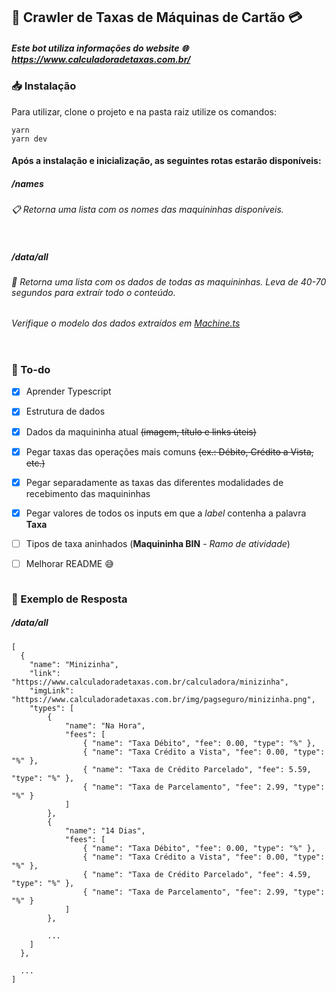 ## 🤖 Crawler de Taxas de Máquinas de Cartão 💳

##### Este bot utiliza informações do website 🌐 **https://www.calculadoradetaxas.com.br/**

### 📥 Instalação
Para utilizar, clone o projeto e na pasta raiz utilize os comandos:
```
yarn
yarn dev
```

#### Após a instalação e inicialização, as seguintes rotas estarão disponíveis:

##### /names
###### 📋 Retorna uma lista com os nomes das maquininhas disponíveis.
```

```
##### /data/all
###### 📂 Retorna uma lista com os dados de todas as maquininhas. Leva de 40-70 segundos para extraír todo o conteúdo.
###### *Verifique o modelo dos dados extraídos em [Machine.ts](/models/Machine.ts)*

```

```

### 📌 To-do
- [x] Aprender Typescript
- [x] Estrutura de dados
- [x] Dados da maquininha atual ~~(imagem, título e links úteis)~~
- [x] Pegar taxas das operações mais comuns ~~(ex.: Débito, Crédito a Vista, etc.)~~
- [x] Pegar separadamente as taxas das diferentes modalidades de recebimento das maquininhas
- [x] Pegar valores de todos os inputs em que a *label* contenha a palavra **Taxa**
- [ ] Tipos de taxa aninhados (**Maquininha BIN** - *Ramo de atividade*)
- [ ] Melhorar README 😅


```

```

### 📜 Exemplo de Resposta
##### */data/all*
```
[
  {
    "name": "Minizinha",
    "link": "https://www.calculadoradetaxas.com.br/calculadora/minizinha",
    "imgLink": "https://www.calculadoradetaxas.com.br/img/pagseguro/minizinha.png",
    "types": [
        {
            "name": "Na Hora",
            "fees": [
                { "name": "Taxa Débito", "fee": 0.00, "type": "%" },
                { "name": "Taxa Crédito a Vista", "fee": 0.00, "type": "%" },
                { "name": "Taxa de Crédito Parcelado", "fee": 5.59, "type": "%" },
                { "name": "Taxa de Parcelamento", "fee": 2.99, "type": "%" }
            ]
        },
        {
            "name": "14 Dias",
            "fees": [
                { "name": "Taxa Débito", "fee": 0.00, "type": "%" },
                { "name": "Taxa Crédito a Vista", "fee": 0.00, "type": "%" },
                { "name": "Taxa de Crédito Parcelado", "fee": 4.59, "type": "%" },
                { "name": "Taxa de Parcelamento", "fee": 2.99, "type": "%" }
            ]
        },

        ...
    ]
  },

  ...
]
```
